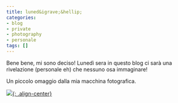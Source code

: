 ```yaml
---
title: luned&igrave;&hellip;
categories:
- blog
- private
- photography
- personale
tags: []
---
```

Bene bene, mi sono deciso! Lunedì sera in questo blog ci sarà una rivelazione
(personale eh) che nessuno osa immaginare!

Un piccolo omaggio dalla mia macchina fotografica.  
  
[![]({{site.url}}/images/IMG_0373.JPG){: .align-center}]({{site.url}}/images/IMG_0373.JPG)

  


